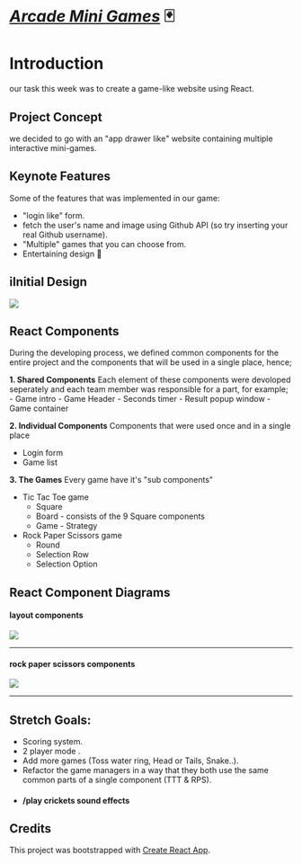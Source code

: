 # [*Arcade Mini Games*](https://arcade-mini-games.netlify.app/) :black_joker:




# Introduction

our task this week was to create a game-like website using React.

## Project Concept

we decided to go with an "app drawer like" website containing multiple interactive mini-games.

## Keynote Features
Some of the features that was implemented in our game:
- "login like" form.
- fetch the user's name and image using Github API 
    (so try inserting your real Github username).
- "Multiple" games that you can choose from.
-  Entertaining design :game_die:



## iInitial Design

![](https://i.imgur.com/uE75ML3.png)


## React Components


During the developing process, we defined common components  for the entire project and the components that will be used in a single place, hence;


**1. Shared Components**
Each element of these components were devoloped seperately and each team member was responsible for a part, for example;
     - Game intro
     - Game Header
     - Seconds timer
     - Result popup window
     - Game container

**2. Individual Components**
Components that were used once and in a single place
- Login form
- Game list


**3. The Games**
Every game have it's "sub components"
 - Tic Tac Toe game
     - Square
     - Board - consists of the 9 Square components
     - Game - Strategy
 - Rock Paper Scissors game
     - Round
     - Selection Row
     - Selection Option


## React Component Diagrams


#### layout components
![](https://i.imgur.com/JlZOn9A.png)

---------------------

#### rock paper scissors components
![](https://i.imgur.com/9FY98k4.png)

--------------------



## Stretch Goals:
- Scoring system.
- 2 player mode .
- Add more games (Toss water ring, Head or Tails, Snake..).
- Refactor the game managers in a way that they both use the same common parts of a single component (TTT & RPS).
- #### /play crickets sound effects




## Credits


This project was bootstrapped with [Create React App](https://github.com/facebook/create-react-app).


